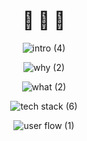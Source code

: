 <div align="center">
  <h1 align="center">🤫 🤫 🤫</h1>

![intro (4)](https://github.com/ethdam24-quadratic/secret-repo/assets/101796507/816d6bdf-f13c-46a1-b5a1-9a5b107a273e)

![why (2)](https://github.com/ethdam24-quadratic/secret-repo/assets/101796507/4d0a2be6-6ca6-4458-bbe6-1a3df15c1738)

![what (2)](https://github.com/ethdam24-quadratic/secret-repo/assets/101796507/cc268b5e-1f1a-4eb5-a87e-41ce00d77b59)

![tech stack (6)](https://github.com/ethdam24-quadratic/secret-repo/assets/101796507/391000ed-b9e5-49ff-abe7-e48f34d60572)

![user flow (1)](https://github.com/ethdam24-quadratic/secret-repo/assets/101796507/ef37c308-caa1-4e1d-a641-59e20a6ac5ec)
